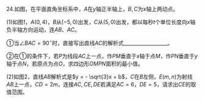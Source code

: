 24.如图，在平面直角坐标系中，$A$在$y$轴正半轴上，$B,C$为$x$轴上两动点。

(1)如图1，$A(0,4)$，$B$从$( - 5,0)$出发，$C$从$(5,0)$出发，都以每秒$t$个单位长度向$x$轴负半轴方向运动，连$AB$、$AC$。

①当$\angle BAC = 90{^\circ}$时，直接写出直线$AC$的解析式\_\_\_\_\_\_\_\_\_\_\_\_\_\_\_\_\_\_。

②在①的条件下，若$P$为线段$AC$上一点，作$PM$垂直于$x$轴于点$M$，作$PN$垂直于$y$轴于点$N$，若原点为点$O$，求四边形$OMPN$面积的最小值。

(2)如图2，直线$AB$解析式是$y = - \sqrt{3}x + b$，$C$在$B$左侧，$E(m,n)$为射线$AB$上一点，$CD = 2m$，连接$AC,CE,DE$若满足$AC = 6$，$DE = 5$，请求出$CE$的取值范围。
